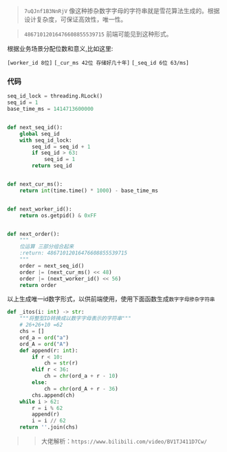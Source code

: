 > `7uQJnf1B3NnRjV` 像这种掺杂数字字母的字符串就是雪花算法生成的。根据设计复杂度，可保证高效性，唯一性。

> `48671012016476608855539715` 前端可能见到这种形式。

根据业务场景分配位数和意义,比如这里:


`[worker_id 8位]` `[_cur_ms 42位 存储好几十年]` `[_seq_id 6位 63/ms]`

### 代码

```Python
seq_id_lock = threading.RLock()
seq_id = 1
base_time_ms = 1414713600000


def next_seq_id():
    global seq_id
    with seq_id_lock:
        seq_id = seq_id + 1
        if seq_id > 63:
            seq_id = 1
        return seq_id


def next_cur_ms():
    return int(time.time() * 1000) - base_time_ms


def next_worker_id():
    return os.getpid() & 0xFF


def next_order():
    """
    位运算 三部分组合起来
    :return: 48671012016476608855539715
    """
    order = next_seq_id()
    order |= (next_cur_ms() << 48)
    order |= (next_worker_id() << 56)
    return order
```
以上生成唯一id数字形式，以供前端使用，使用下面函数生成`数字字母掺杂字符串`

```Python
def _itos(i: int) -> str:
    """将整型ID转换成以数字字母表示的字符串"""
    # 26+26+10 =62
    chs = []
    ord_a = ord("a")
    ord_A = ord("A")
    def append(r: int):
        if r < 10:
            ch = str(r)
        elif r < 36:
            ch = chr(ord_a + r - 10)
        else:
            ch = chr(ord_A + r - 36)
        chs.append(ch)
    while i > 62:
        r = i % 62
        append(r)
        i = i // 62
    return ''.join(chs)

```
>> 大佬解析：`https://www.bilibili.com/video/BV1TJ411D7Cw/`